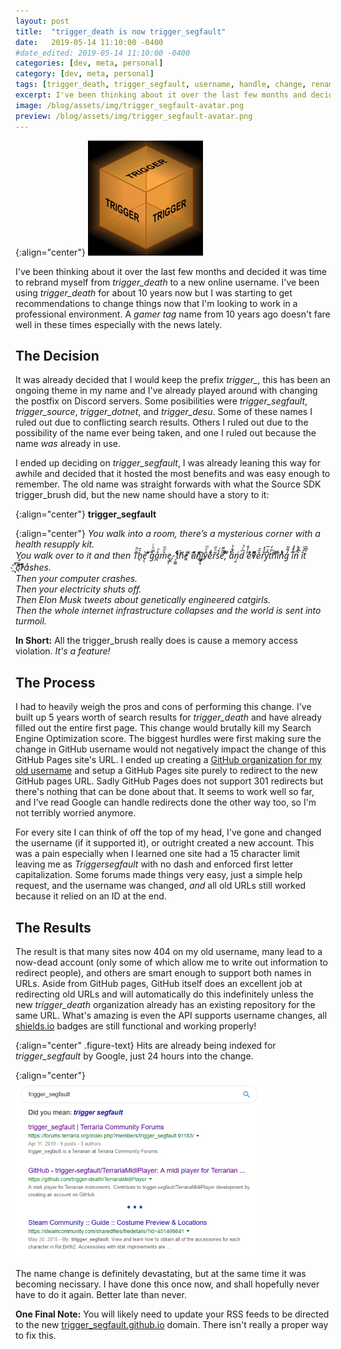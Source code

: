 ```yaml
---
layout: post
title:  "trigger_death is now trigger_segfault"
date:   2019-05-14 11:10:00 -0400
#date_edited: 2019-05-14 11:10:00 -0400
categories: [dev, meta, personal]
category: [dev, meta, personal]
tags: [trigger_death, trigger_segfault, username, handle, change, rename, rebrand]
excerpt: I've been thinking about it over the last few months and decided it was time to rebrand myself from trigger_death to a new online username.
image: /blog/assets/img/trigger_segfault-avatar.png
preview: /blog/assets/img/trigger_segfault-avatar.png
---
```


{:align="center"}
![trigger Avatar](/blog/assets/img/trigger_segfault-avatar.png)

I've been thinking about it over the last few months and decided it was time to rebrand myself from *trigger_death* to a new online username. I've been using *trigger_death* for about 10 years now but I was starting to get recommendations to change things now that I'm looking to work in a professional environment. A *gamer tag* name from 10 years ago doesn't fare well in these times especially with the news lately.

## The Decision

It was already decided that I would keep the prefix *trigger_*, this has been an ongoing theme in my name and I've already played around with changing the postfix on Discord servers. Some posibilities were *trigger_segfault*, *trigger_source*, *trigger_dotnet*, and *trigger_desu*. Some of these names I ruled out due to conflicting search results. Others I ruled out due to the possibility of the name ever being taken, and one I ruled out because the name *was* already in use.

I ended up deciding on *trigger_segfault*, I was already leaning this way for awhile and decided that it hosted the most benefits and was easy enough to remember. The old name was straight forwards with what the Source SDK trigger_brush did, but the new name should have a story to it:

{:align="center"}
__trigger\_segfault__

{:align="center"}
*You walk into a room, there’s a mysterious corner with a health resupply kit.*<br>
*You walk over to it and then T̄̈̎h̥͛̄e̗̖͝ ̂ͣ͛g̿ͪͨå̪ͣm̊̋ͫe̹̥̦,̷̣̯ ̗̼͚tͩ͒͋h̓̀͌e͍̐͘ ͨ́̓u͒ͮ̃n̏ͮ͛҉͇̙͓i͈͍͂v̐ͤͫê͒́r͂ͪ̋s̍̽͑e̋̃͌,ͧ͋ͩ ͭͤ̈́aͪ̐̉n̹̭͗d͆ͨ̔ ̾̒̐ē̓ͣvͯͤͫě̏̌r̐̉̽y͆̾̅ṫ̎̓hͥ́ͨiͨ̆ͩnͥ̉ͪg̒͌̃ ̋ͨ̒i͋͐̔nͫ̔̽ ̀͆̒î̒ͮt͒͆̑ ̈́̄́҉̖́͞č͆̓rͮ͆ͮȧͬshes.*<br>
*Then your computer crashes.*<br>
*Then your electricity shuts off.*<br>
*Then Elon Musk tweets about genetically engineered catgirls.*<br>
*Then the whole internet infrastructure collapses and the world is sent into turmoil.*

**In Short:** All the trigger_brush really does is cause a memory access violation. *It's a feature!*

## The Process

I had to heavily weigh the pros and cons of performing this change. I've built up 5 years worth of search results for *trigger_death* and have already filled out the entire first page. This change would brutally kill my Search Engine Optimization score. The biggest hurdles were first making sure the change in GitHub username would not negatively impact the change of this GitHub Pages site's URL. I ended up creating a [GitHub organization for my old username](https://github.com/trigger-death) and setup a GitHub Pages site purely to redirect to the new GitHub pages URL. Sadly GitHub Pages does not support 301 redirects but there's nothing that can be done about that. It seems to work well so far, and I've read Google can handle redirects done the other way too, so I'm not terribly worried anymore.

For every site I can think of off the top of my head, I've gone and changed the username (if it supported it), or outright created a new account. This was a pain especially when I learned one site had a 15 character limit leaving me as *Triggersegfault* with no dash and enforced first letter capitalization. Some forums made things very easy, just a simple help request, and the username was changed, *and* all old URLs still worked because it relied on an ID at the end.

## The Results

The result is that many sites now 404 on my old username, many lead to a now-dead account (only some of which allow me to write out information to redirect people), and others are smart enough to support both names in URLs. Aside from GitHub pages, GitHub itself does an excellent job at redirecting old URLs and will automatically do this indefinitely unless the new *trigger_death* organization already has an existing repository for the same URL. What's amazing is even the API supports username changes, all [shields.io](https://shields.io/) badges are still functional and working properly!

{:align="center" .figure-text}
Hits are already being indexed for *trigger_segfault* by Google, just 24 hours into the change.

{:align="center"}
![Rebranding search results showing up](/blog/assets/img/rebrand-search-results.png)

The name change is definitely devastating, but at the same time it was becoming necissary. I have done this once now, and shall hopefully never have to do it again. Better late than never.

**One Final Note:** You will likely need to update your RSS feeds to be directed to the new [trigger_segfault.github.io](/) domain. There isn't really a proper way to fix this.